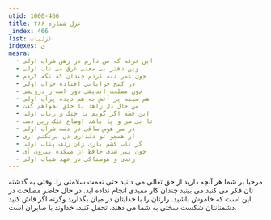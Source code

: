 ```yaml
---
utid: 1000-466
title: غزل شماره ۴۶۶
_index: 466
list: غزلیات
indexes: ی
mesra:
  - این خرقه که من دارم در رهن شراب اولی
  - وین دفتر بی معنی غرق می ناب اولی
  - چون عمر تبه کردم چندان که نگه کردم
  - در کنج خراباتی افتاده خراب اولی
  - چون مصلحت اندیشی دور است ز درویشی
  - هم سینه پر آتش به هم دیده پرآب اولی
  - من حال دل زاهد با خلق نخواهم گفت
  - این قصّه اگر گویم با چنگ و رباب اولی
  - تا بی سر و پا باشد اوضاع فلک زین دست
  - در سر هوس ساقی در دست شراب اولی
  - از همچو تو دلداری دل برنکنم آری
  - گر تاب کشم باری زان زلفِ بِتاب اولی
  - چون پیر شدی حافظ از میکده بیرون آی
  - رندی و هوسناکی در عهد شباب اولی
---
```

مرحبا بر شما هر آنچه دارید از حق تعالی می دانید حتی نعمت سلامتی را. وقتی به گذشته تان فکر می کنید می بینید چندان کار مفیدی انجام نداده اید. در حال حاضر مصلحت در این است که خاموش باشید. رازتان را با خدایتان در میان بگذارید وگرنه اگر فاش کنید دشمنانتان شکست سختی به شما می دهند، تحمل کنید، خداوند با صابران است.
